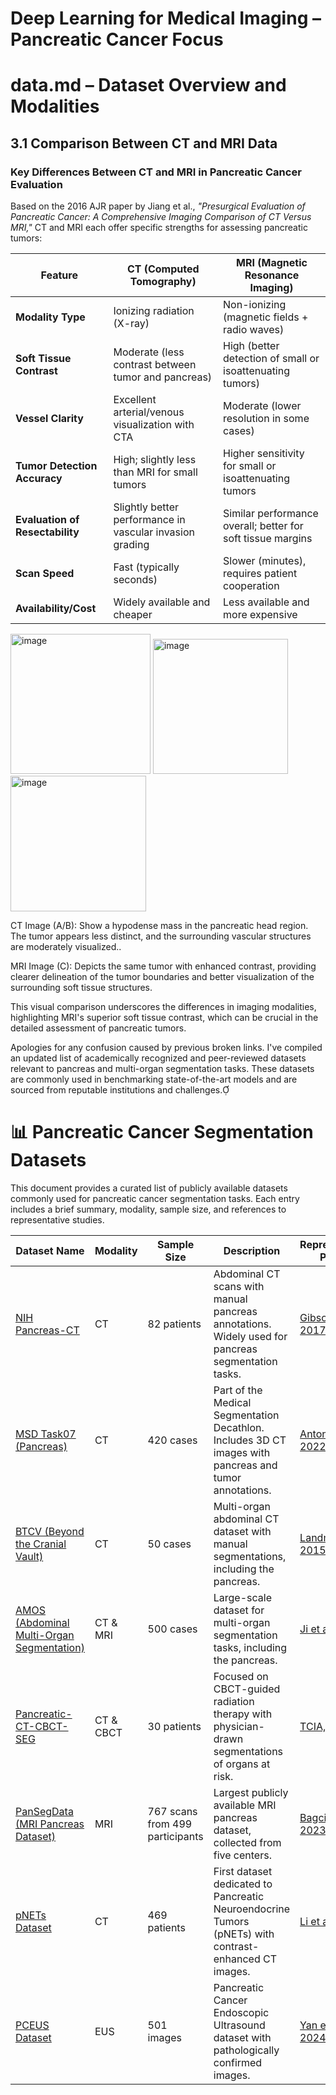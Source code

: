 
# Deep Learning for Medical Imaging – Pancreatic Cancer Focus




# data.md – Dataset Overview and Modalities


## 3.1 Comparison Between CT and MRI Data

### Key Differences Between CT and MRI in Pancreatic Cancer Evaluation

Based on the 2016 AJR paper by Jiang et al., *"Presurgical Evaluation of Pancreatic Cancer: A Comprehensive Imaging Comparison of CT Versus MRI,"* CT and MRI each offer specific strengths for assessing pancreatic tumors:

| Feature                      | CT (Computed Tomography)                                        | MRI (Magnetic Resonance Imaging)                             |
|-----------------------------|------------------------------------------------------------------|--------------------------------------------------------------|
| **Modality Type**           | Ionizing radiation (X-ray)                                     | Non-ionizing (magnetic fields + radio waves)                |
| **Soft Tissue Contrast**    | Moderate (less contrast between tumor and pancreas)            | High (better detection of small or isoattenuating tumors)   |
| **Vessel Clarity**          | Excellent arterial/venous visualization with CTA               | Moderate (lower resolution in some cases)                   |
| **Tumor Detection Accuracy**| High; slightly less than MRI for small tumors                  | Higher sensitivity for small or isoattenuating tumors        |
| **Evaluation of Resectability** | Slightly better performance in vascular invasion grading     | Similar performance overall; better for soft tissue margins |
| **Scan Speed**              | Fast (typically seconds)                                       | Slower (minutes), requires patient cooperation              |
| **Availability/Cost**       | Widely available and cheaper                                   | Less available and more expensive                           |

<img width="224" alt="image" src="https://github.com/user-attachments/assets/7004e2d0-d4d7-4693-afdf-775f0a5d81f0" />

<img width="216" alt="image" src="https://github.com/user-attachments/assets/f3fd3be7-431a-4305-9e7b-1637fd174aa5" />

<img width="217" alt="image" src="https://github.com/user-attachments/assets/ae5129f8-3910-41f4-a564-15a7dd28e2e0" />

CT Image (A/B): Show a hypodense mass in the pancreatic head region. The tumor appears less distinct, and the surrounding vascular structures are moderately visualized..

MRI Image (C): Depicts the same tumor with enhanced contrast, providing clearer delineation of the tumor boundaries and better visualization of the surrounding soft tissue structures.


This visual comparison underscores the differences in imaging modalities, highlighting MRI's superior soft tissue contrast, which can be crucial in the detailed assessment of pancreatic tumors.


Apologies for any confusion caused by previous broken links. I've compiled an updated list of academically recognized and peer-reviewed datasets relevant to pancreas and multi-organ segmentation tasks. These datasets are commonly used in benchmarking state-of-the-art models and are sourced from reputable institutions and challenges.





# 📊 Pancreatic Cancer Segmentation Datasets

This document provides a curated list of publicly available datasets commonly used for pancreatic cancer segmentation tasks. Each entry includes a brief summary, modality, sample size, and references to representative studies.

| Dataset Name | Modality | Sample Size | Description | Representative Papers |
|--------------|----------|-------------|-------------|-----------------------|
| [NIH Pancreas-CT](https://www.cancerimagingarchive.net/collection/pancreas-ct/) | CT | 82 patients | Abdominal CT scans with manual pancreas annotations. Widely used for pancreas segmentation tasks. | [Gibson et al., 2017](https://doi.org/10.1007/978-3-319-66179-7_28) |
| [MSD Task07 (Pancreas)](https://github.com/openmedlab/Awesome-Medical-Dataset/blob/main/resources/MSD_Pancreas_Tumour.md) | CT | 420 cases | Part of the Medical Segmentation Decathlon. Includes 3D CT images with pancreas and tumor annotations. | [Antonelli et al., 2022](https://doi.org/10.1038/s41597-022-01721-5) |
| [BTCV (Beyond the Cranial Vault)](https://www.synapse.org/#!Synapse:syn3193805/wiki/217789) | CT | 50 cases | Multi-organ abdominal CT dataset with manual segmentations, including the pancreas. | [Landman et al., 2015](https://doi.org/10.1007/978-3-319-24553-9_10) |
| [AMOS (Abdominal Multi-Organ Segmentation)](https://amos22.grand-challenge.org/) | CT & MRI | 500 cases | Large-scale dataset for multi-organ segmentation tasks, including the pancreas. | [Ji et al., 2022](https://doi.org/10.1007/978-3-031-16437-8_40) |
| [Pancreatic-CT-CBCT-SEG](https://www.cancerimagingarchive.net/collection/pancreatic-ct-cbct-seg/) | CT & CBCT | 30 patients | Focused on CBCT-guided radiation therapy with physician-drawn segmentations of organs at risk. | [TCIA, 2022](https://doi.org/10.7937/TCIA.2022.1O1Y8F6G) |
| [PanSegData (MRI Pancreas Dataset)](https://osf.io/kysnj/) | MRI | 767 scans from 499 participants | Largest publicly available MRI pancreas dataset, collected from five centers. | [Bagci et al., 2023](https://github.com/NUBagciLab/PANSegNet) |
| [pNETs Dataset](https://arxiv.org/abs/2501.17555) | CT | 469 patients | First dataset dedicated to Pancreatic Neuroendocrine Tumors (pNETs) with contrast-enhanced CT images. | [Li et al., 2025](https://arxiv.org/abs/2501.17555) |
| [PCEUS Dataset](https://arxiv.org/abs/2409.04718) | EUS | 501 images | Pancreatic Cancer Endoscopic Ultrasound dataset with pathologically confirmed images. | [Yan et al., 2024](https://arxiv.org/abs/2409.04718) |
